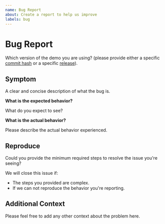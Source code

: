 ```yaml
---
name: Bug Report
about: Create a report to help us improve
labels: bug
---
```


# Bug Report

Which version of the demo you are using? (please provide either a specific
[commit
hash](https://github.com/susanavenda/observability-swift/commits/main)
or a specific
[release](https://github.com/susanavenda/observability-swift/releases)).

## Symptom

A clear and concise description of what the bug is.

**What is the expected behavior?**

What do you expect to see?

**What is the actual behavior?**

Please describe the actual behavior experienced.

## Reproduce

Could you provide the minimum required steps to resolve the issue you're seeing?

We will close this issue if:

* The steps you provided are complex.
* If we can not reproduce the behavior you're reporting.

## Additional Context

Please feel free to add any other context about the problem here.
